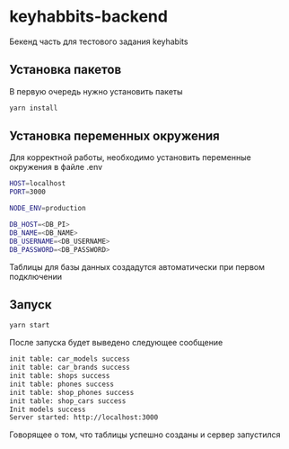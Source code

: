 # keyhabbits-backend

Бекенд часть для тестового задания keyhabits

## Установка пакетов

В первую очередь нужно установить пакеты
```sh
yarn install
```

## Установка переменных окружения
 
Для корректной работы, необходимо установить переменные окружения в файле .env

```sh
HOST=localhost
PORT=3000

NODE_ENV=production

DB_HOST=<DB_PI>
DB_NAME=<DB_NAME>
DB_USERNAME=<DB_USERNAME>
DB_PASSWORD=<DB_PASSWORD>
```

Таблицы для базы данных создадутся автоматически при первом подключении

## Запуск


```sh
yarn start
```

После запуска будет выведено следующее сообщение

```sh
init table: car_models success
init table: car_brands success
init table: shops success
init table: phones success
init table: shop_phones success
init table: shop_cars success
Init models success
Server started: http://localhost:3000
```

Говорящее о том, что таблицы успешно созданы и сервер запустился
